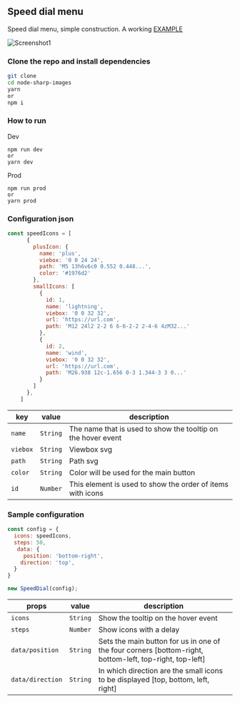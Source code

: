 ## Speed dial menu
Speed dial menu, simple construction. A working [EXAMPLE](https://tomik23.github.io/speed-dial-menu/)

![Screenshot1](https://github.com/tomik23/speed-dial-menu/blob/master/example.jpg)


### Clone the repo and install dependencies
```bash
git clone 
cd node-sharp-images
yarn
or
npm i

```

### How to run
Dev
```
npm run dev
or
yarn dev
```
Prod
```
npm run prod
or
yarn prod
```

### Configuration json

```js
const speedIcons = [
      {
        plusIcon: {
          name: 'plus',
          viebox: '0 0 24 24',
          path: 'M5 13h6v6c0 0.552 0.448...',
          color: '#1976d2'
        },
        smallIcons: [
          {
            id: 1,
            name: 'lightning',
            viebox: '0 0 32 32',
            url: 'https://url.com',
            path: 'M12 24l2 2-2 6 6-6-2-2 2-4-6 4zM32...'
          },
          {
            id: 2,
            name: 'wind',
            viebox: '0 0 32 32',
            url: 'https://url.com',
            path: 'M26.938 12c-1.656 0-3 1.344-3 3 0...'
          }
        ]
      },
    ]
```

key | value | description
---- | :-------: | -----------
`name` | `String` | The name that is used to show the tooltip on the hover event
`viebox` | `String` | Viewbox svg
`path` | `String` | Path svg
`color` | `String` | Color will be used for the main button
`id` | `Number` | This element is used to show the order of items with icons

### Sample configuration

```js
const config = {
  icons: speedIcons,
  steps: 50,
   data: {
     position: 'bottom-right',
    direction: 'top',
  }
}

new SpeedDial(config);
```

props | value | description
---- | :-------: | -----------
`icons` | `String` | Show the tooltip on the hover event
`steps` | `Number` | Show icons with a delay
`data/position` | `String` | Sets the main button for us in one of the four corners [bottom-right, bottom-left, top-right, top-left]
`data/direction` | `String` | In which direction are the small icons to be displayed [top, bottom, left, right]